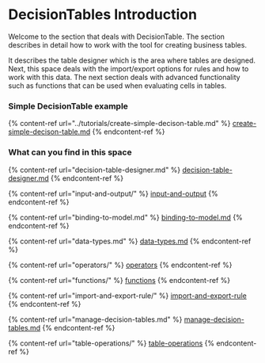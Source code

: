 # DecisionTables Introduction

Welcome to the section that deals with DecisionTable. The section describes in detail how to work with the tool for creating business tables.

It describes the table designer which is the area where tables are designed. Next, this space deals with the import/export options for rules and how to work with this data. The next section deals with advanced functionality such as functions that can be used when evaluating cells in tables.

### Simple DecisionTable example

{% content-ref url="../tutorials/create-simple-decison-table.md" %}
[create-simple-decison-table.md](../tutorials/create-simple-decison-table.md)
{% endcontent-ref %}

### What can you find in this space

{% content-ref url="decision-table-designer.md" %}
[decision-table-designer.md](decision-table-designer.md)
{% endcontent-ref %}

{% content-ref url="input-and-output/" %}
[input-and-output](input-and-output/)
{% endcontent-ref %}

{% content-ref url="binding-to-model.md" %}
[binding-to-model.md](binding-to-model.md)
{% endcontent-ref %}

{% content-ref url="data-types.md" %}
[data-types.md](data-types.md)
{% endcontent-ref %}

{% content-ref url="operators/" %}
[operators](operators/)
{% endcontent-ref %}

{% content-ref url="functions/" %}
[functions](functions/)
{% endcontent-ref %}

{% content-ref url="import-and-export-rule/" %}
[import-and-export-rule](import-and-export-rule/)
{% endcontent-ref %}

{% content-ref url="manage-decision-tables.md" %}
[manage-decision-tables.md](manage-decision-tables.md)
{% endcontent-ref %}

{% content-ref url="table-operations/" %}
[table-operations](table-operations/)
{% endcontent-ref %}
